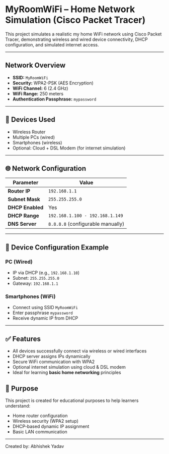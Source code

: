 
# MyRoomWiFi – Home Network Simulation (Cisco Packet Tracer)

This project simulates a realistic my home WiFi network using Cisco Packet Tracer, demonstrating wireless and wired device connectivity, DHCP configuration, and simulated internet access.

---

## Network Overview

- **SSID:** `MyRoomWiFi`
- **Security:** WPA2-PSK (AES Encryption)
- **WiFi Channel:** 6 (2.4 GHz)
- **WiFi Range:** 250 meters
- **Authentication Passphrase:** `mypassword`

---

## 🧱 Devices Used

- Wireless Router
- Multiple PCs (wired)
- Smartphones (wireless)
- Optional: Cloud + DSL Modem (for internet simulation)

---

## 🌐 Network Configuration

| Parameter       | Value                    |
|---------------- |--------------------------|
| **Router IP**   | `192.168.1.1`            |
| **Subnet Mask** | `255.255.255.0`          |
| **DHCP Enabled**| Yes                      |
| **DHCP Range**  | `192.168.1.100 - 192.168.1.149` |
| **DNS Server**  | `8.8.8.8` (configurable manually) |

---

## 🔌 Device Configuration Example

### PC (Wired)
- IP via DHCP (e.g., `192.168.1.10`)
- Subnet: `255.255.255.0`
- Gateway: `192.168.1.1`

### Smartphones (WiFi)
- Connect using SSID `MyRoomWiFi`
- Enter passphrase `mypassword`
- Receive dynamic IP from DHCP

---

## ✅ Features

- All devices successfully connect via wireless or wired interfaces
- DHCP server assigns IPs dynamically
- Secure WiFi communication with WPA2
- Optional internet simulation using cloud & DSL modem
- Ideal for learning **basic home networking** principles



## 📌 Purpose

This project is created for educational purposes to help learners understand:

- Home router configuration
- Wireless security (WPA2 setup)
- DHCP-based dynamic IP assignment
- Basic LAN communication

---
Created by: Abhishek Yadav  


